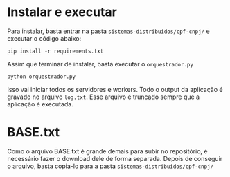 # Instalar e executar
Para instalar, basta entrar na pasta `sistemas-distribuidos/cpf-cnpj/` e executar o código abaixo:
```
pip install -r requirements.txt
```
Assim que terminar de instalar, basta executar o `orquestrador.py`
```
python orquestrador.py
```
Isso vai iniciar todos os servidores e workers.
Todo o output da aplicação é gravado no arquivo `log.txt`.
Esse arquivo é truncado sempre que a aplicação é executada.

# BASE.txt
Como o arquivo BASE.txt é grande demais para subir no repositório, é necessário fazer o download dele de forma separada.
Depois de conseguir o arquivo, basta copia-lo para a pasta `sistemas-distribuidos/cpf-cnpj/`